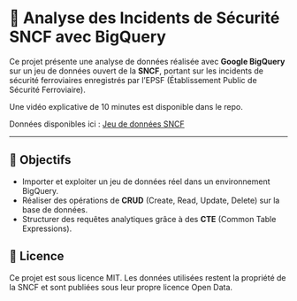 # 🚆 Analyse des Incidents de Sécurité SNCF avec BigQuery

Ce projet présente une analyse de données réalisée avec **Google BigQuery** sur un jeu de données ouvert de la **SNCF**, portant sur les incidents de sécurité ferroviaires enregistrés par l’EPSF (Établissement Public de Sécurité Ferroviaire).

Une vidéo explicative de 10 minutes est disponible dans le repo. 

Données disponibles ici : [Jeu de données SNCF](https://ressources.data.sncf.com/explore/dataset/incidents-de-securite-epsf/information/)

---

## 🎯 Objectifs

- Importer et exploiter un jeu de données réel dans un environnement BigQuery.
- Réaliser des opérations de **CRUD** (Create, Read, Update, Delete) sur la base de données.
- Structurer des requêtes analytiques grâce à des **CTE** (Common Table Expressions).

## 📄 Licence

Ce projet est sous licence MIT. Les données utilisées restent la propriété de la SNCF et sont publiées sous leur propre licence Open Data.

